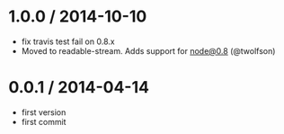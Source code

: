 
1.0.0 / 2014-10-10
==================

 * fix travis test fail on 0.8.x
 * Moved to readable-stream. Adds support for node@0.8 (@twolfson)

0.0.1 / 2014-04-14
==================

 * first version
 * first commit
